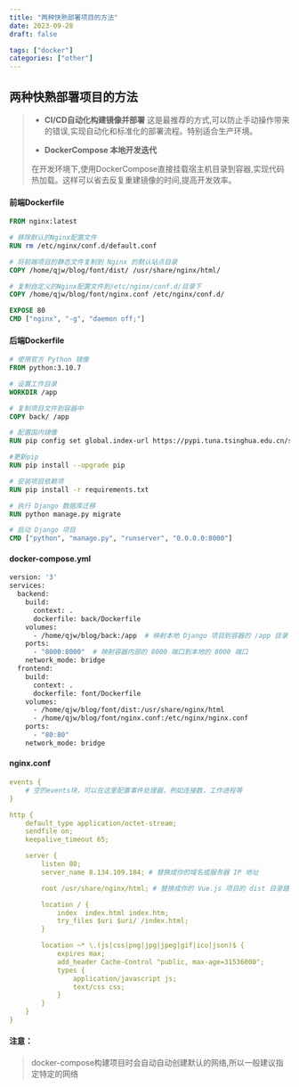 ```yaml
---
title: "两种快熟部署项目的方法"
date: 2023-09-28
draft: false

tags: ["docker"]
categories: ["other"]
---
```



## 两种快熟部署项目的方法

>- **CI/CD自动化构建镜像并部署**
>  这是最推荐的方式,可以防止手动操作带来的错误,实现自动化和标准化的部署流程。特别适合生产环境。
>
>- **DockerCompose 本地开发迭代**
>
>  在开发环境下,使用DockerCompose直接挂载宿主机目录到容器,实现代码热加载。这样可以省去反复重建镜像的时间,提高开发效率。

#### 前端Dockerfile

```dockerfile
FROM nginx:latest

# 移除默认的Nginx配置文件
RUN rm /etc/nginx/conf.d/default.conf

# 将前端项目的静态文件复制到 Nginx 的默认站点目录
COPY /home/qjw/blog/font/dist/ /usr/share/nginx/html/

# 复制自定义的Nginx配置文件到/etc/nginx/conf.d/目录下
COPY /home/qjw/blog/font/nginx.conf /etc/nginx/conf.d/

EXPOSE 80
CMD ["nginx", "-g", "daemon off;"]
```

#### 后端Dockerfile

```dockerfile
# 使用官方 Python 镜像
FROM python:3.10.7

# 设置工作目录
WORKDIR /app

# 复制项目文件到容器中
COPY back/ /app

# 配置国内镜像
RUN pip config set global.index-url https://pypi.tuna.tsinghua.edu.cn/simple/

#更新pip
RUN pip install --upgrade pip

# 安装项目依赖项
RUN pip install -r requirements.txt

# 执行 Django 数据库迁移
RUN python manage.py migrate

# 启动 Django 项目
CMD ["python", "manage.py", "runserver", "0.0.0.0:8000"]
```

#### docker-compose.yml

```dockerfile
version: '3'
services:
  backend:
    build:
      context: .
      dockerfile: back/Dockerfile
    volumes:
      - /home/qjw/blog/back:/app  # 映射本地 Django 项目到容器的 /app 目录
    ports:
      - "8000:8000"  # 映射容器内部的 8000 端口到本地的 8000 端口
    network_mode: bridge
  frontend:
    build:
      context: .
      dockerfile: font/Dockerfile
    volumes:
      - /home/qjw/blog/font/dist:/usr/share/nginx/html
      - /home/qjw/blog/font/nginx.conf:/etc/nginx/nginx.conf
    ports:
      - "80:80"
    network_mode: bridge                    
```

#### nginx.conf

```yaml
events {
    # 空的events块，可以在这里配置事件处理器，例如连接数，工作进程等
}

http {
    default_type application/octet-stream;
    sendfile on;
    keepalive_timeout 65;

    server {
        listen 80;
        server_name 8.134.109.184; # 替换成你的域名或服务器 IP 地址

        root /usr/share/nginx/html; # 替换成你的 Vue.js 项目的 dist 目录路径

        location / {
            index  index.html index.htm;
            try_files $uri $uri/ /index.html;
        }

        location ~* \.(js|css|png|jpg|jpeg|gif|ico|json)$ {
            expires max;
            add_header Cache-Control "public, max-age=31536000";
            types {
                application/javascript js;
                text/css css;
            }
        }
    }
}
```

#### 注意：

>docker-compose构建项目时会自动自动创建默认的网络,所以一般建议指定特定的网络
